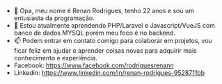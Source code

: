 - 👋 Opa, meu nome é Renan Rodrigues, tenho 22 anos e sou um entusiasta da programação.
- 🌱 Estou atualmente aprendendo PHP/Laravel e Javascript/VueJS com banco de dados MYSQL porém meu foco é no backend.
- 📫 Podem entrar em contato comigo para colaborar em projetos, vou ficar feliz em ajudar e aprender coisas novas para adquirir mais conhecimento e experiência.
- Facebook: https://www.facebook.com/rodriguesrenann
- Linkedin: https://www.linkedin.com/in/renan-rodrigues-9528711bb


